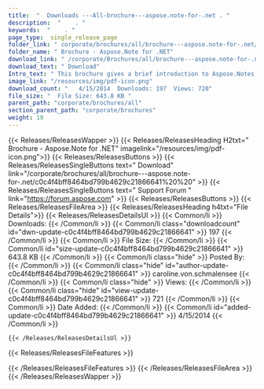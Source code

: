 ```yaml
---
title:  "  Downloads ---All-brochure---aspose.note-for-.net . " 
description:  "    . " 
keywords:  "    . " 
page_type:  single_release_page
folder_link: " corporate/brochures/all/brochure---aspose.note-for-.net/"
folder_name: " Brochure - Aspose.Note for .NET"
download_link: " /corporate/Brochures/all/brochure---aspose.note-for-.net/c0c4f4bff8464bd799b4629c21866641"
download_text: " Download"
Intro_text: " This brochure gives a brief introduction to Aspose.Notes and its features.Last u..."
image_link: "/resources/img/pdf-icon.png"
download_count: "   4/15/2014  Downloads: 197  Views: 720"
file_size: "  File Size: 643.8 KB "
parent_path: "corporate/brochures/all"
section_parent_path: "corporate/brochures"
weight: 19
---
```


{{< Releases/ReleasesWapper >}}
  {{< Releases/ReleasesHeading H2txt=" Brochure - Aspose.Note for .NET" imagelink="/resources/img/pdf-icon.png">}}
  {{< Releases/ReleasesButtons >}}
    {{< Releases/ReleasesSingleButtons text=" Download" link="/corporate/brochures/all/brochure---aspose.note-for-.net/c0c4f4bff8464bd799b4629c21866641%20%20" >}}
    {{< Releases/ReleasesSingleButtons text=" Support Forum " link="https://forum.aspose.com" >}}
  {{< Releases/ReleasesButtons >}}
  {{< Releases/ReleasesFileArea >}}
    {{< Releases/ReleasesHeading h4txt="File Details">}}
    {{< Releases/ReleasesDetailsUl >}}
            {{< Common/li  >}} Downloads: {{< /Common/li >}} 
      {{< Common/li class="downloadcount" id="dwn-update-c0c4f4bff8464bd799b4629c21866641" >}} 197 {{< /Common/li >}} 
      {{< Common/li  >}} File Size: {{< /Common/li >}} 
      {{< Common/li id="size-update-c0c4f4bff8464bd799b4629c21866641" >}} 643.8 KB {{< /Common/li >}} 
      {{< Common/li  class="hide" >}} Posted By: {{< /Common/li >}} 
      {{< Common/li class="hide" id="author-update-c0c4f4bff8464bd799b4629c21866641" >}} caroline.von.schmalensee {{< /Common/li >}} 
      {{< Common/li class="hide"  >}} Views: {{< /Common/li >}} 
      {{< Common/li class="hide" id="view-update-c0c4f4bff8464bd799b4629c21866641" >}} 721 {{< /Common/li >}} 
      {{< Common/li  >}} Date Added: {{< /Common/li >}} 
      {{< Common/li id="added-update-c0c4f4bff8464bd799b4629c21866641" >}} 4/15/2014 {{< /Common/li >}} 

    {{< /Releases/ReleasesDetailsUl >}}

  {{< Releases/ReleasesFileFeatures >}}
      
  {{< /Releases/ReleasesFileFeatures >}}
 {{< /Releases/ReleasesFileArea >}}
{{< /Releases/ReleasesWapper >}}


